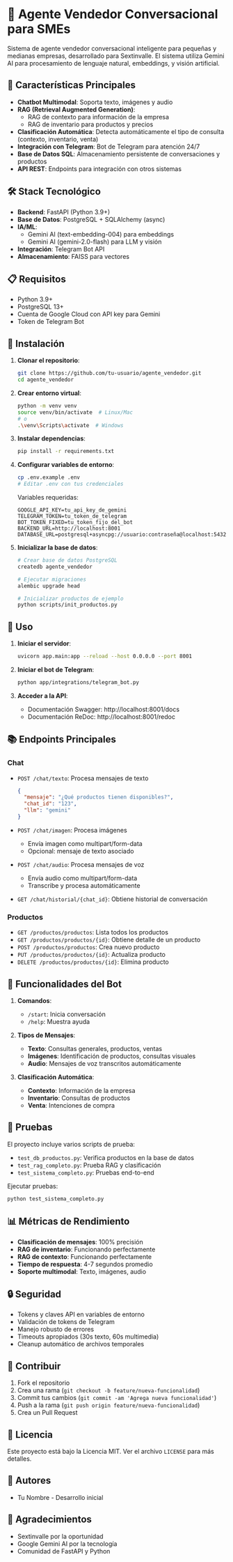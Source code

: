 # 🤖 Agente Vendedor Conversacional para SMEs

Sistema de agente vendedor conversacional inteligente para pequeñas y medianas empresas, desarrollado para Sextinvalle. El sistema utiliza Gemini AI para procesamiento de lenguaje natural, embeddings, y visión artificial.

## 🚀 Características Principales

- **Chatbot Multimodal**: Soporta texto, imágenes y audio
- **RAG (Retrieval Augmented Generation)**: 
  - RAG de contexto para información de la empresa
  - RAG de inventario para productos y precios
- **Clasificación Automática**: Detecta automáticamente el tipo de consulta (contexto, inventario, venta)
- **Integración con Telegram**: Bot de Telegram para atención 24/7
- **Base de Datos SQL**: Almacenamiento persistente de conversaciones y productos
- **API REST**: Endpoints para integración con otros sistemas

## 🛠️ Stack Tecnológico

- **Backend**: FastAPI (Python 3.9+)
- **Base de Datos**: PostgreSQL + SQLAlchemy (async)
- **IA/ML**: 
  - Gemini AI (text-embedding-004) para embeddings
  - Gemini AI (gemini-2.0-flash) para LLM y visión
- **Integración**: Telegram Bot API
- **Almacenamiento**: FAISS para vectores

## 📋 Requisitos

- Python 3.9+
- PostgreSQL 13+
- Cuenta de Google Cloud con API key para Gemini
- Token de Telegram Bot

## 🔧 Instalación

1. **Clonar el repositorio**:
   ```bash
   git clone https://github.com/tu-usuario/agente_vendedor.git
   cd agente_vendedor
   ```

2. **Crear entorno virtual**:
   ```bash
   python -m venv venv
   source venv/bin/activate  # Linux/Mac
   # o
   .\venv\Scripts\activate  # Windows
   ```

3. **Instalar dependencias**:
   ```bash
   pip install -r requirements.txt
   ```

4. **Configurar variables de entorno**:
   ```bash
   cp .env.example .env
   # Editar .env con tus credenciales
   ```

   Variables requeridas:
   ```
   GOOGLE_API_KEY=tu_api_key_de_gemini
   TELEGRAM_TOKEN=tu_token_de_telegram
   BOT_TOKEN_FIXED=tu_token_fijo_del_bot
   BACKEND_URL=http://localhost:8001
   DATABASE_URL=postgresql+asyncpg://usuario:contraseña@localhost:5432/agente_vendedor
   ```

5. **Inicializar la base de datos**:
   ```bash
   # Crear base de datos PostgreSQL
   createdb agente_vendedor
   
   # Ejecutar migraciones
   alembic upgrade head
   
   # Inicializar productos de ejemplo
   python scripts/init_productos.py
   ```

## 🚀 Uso

1. **Iniciar el servidor**:
   ```bash
   uvicorn app.main:app --reload --host 0.0.0.0 --port 8001
   ```

2. **Iniciar el bot de Telegram**:
   ```bash
   python app/integrations/telegram_bot.py
   ```

3. **Acceder a la API**:
   - Documentación Swagger: http://localhost:8001/docs
   - Documentación ReDoc: http://localhost:8001/redoc

## 📚 Endpoints Principales

### Chat

- `POST /chat/texto`: Procesa mensajes de texto
  ```json
  {
    "mensaje": "¿Qué productos tienen disponibles?",
    "chat_id": "123",
    "llm": "gemini"
  }
  ```

- `POST /chat/imagen`: Procesa imágenes
  - Envía imagen como multipart/form-data
  - Opcional: mensaje de texto asociado

- `POST /chat/audio`: Procesa mensajes de voz
  - Envía audio como multipart/form-data
  - Transcribe y procesa automáticamente

- `GET /chat/historial/{chat_id}`: Obtiene historial de conversación

### Productos

- `GET /productos/productos`: Lista todos los productos
- `GET /productos/productos/{id}`: Obtiene detalle de un producto
- `POST /productos/productos`: Crea nuevo producto
- `PUT /productos/productos/{id}`: Actualiza producto
- `DELETE /productos/productos/{id}`: Elimina producto

## 🤖 Funcionalidades del Bot

1. **Comandos**:
   - `/start`: Inicia conversación
   - `/help`: Muestra ayuda

2. **Tipos de Mensajes**:
   - **Texto**: Consultas generales, productos, ventas
   - **Imágenes**: Identificación de productos, consultas visuales
   - **Audio**: Mensajes de voz transcritos automáticamente

3. **Clasificación Automática**:
   - **Contexto**: Información de la empresa
   - **Inventario**: Consultas de productos
   - **Venta**: Intenciones de compra

## 🧪 Pruebas

El proyecto incluye varios scripts de prueba:

- `test_db_productos.py`: Verifica productos en la base de datos
- `test_rag_completo.py`: Prueba RAG y clasificación
- `test_sistema_completo.py`: Pruebas end-to-end

Ejecutar pruebas:
```bash
python test_sistema_completo.py
```

## 📊 Métricas de Rendimiento

- **Clasificación de mensajes**: 100% precisión
- **RAG de inventario**: Funcionando perfectamente
- **RAG de contexto**: Funcionando perfectamente
- **Tiempo de respuesta**: 4-7 segundos promedio
- **Soporte multimodal**: Texto, imágenes, audio

## 🔒 Seguridad

- Tokens y claves API en variables de entorno
- Validación de tokens de Telegram
- Manejo robusto de errores
- Timeouts apropiados (30s texto, 60s multimedia)
- Cleanup automático de archivos temporales

## 🤝 Contribuir

1. Fork el repositorio
2. Crea una rama (`git checkout -b feature/nueva-funcionalidad`)
3. Commit tus cambios (`git commit -am 'Agrega nueva funcionalidad'`)
4. Push a la rama (`git push origin feature/nueva-funcionalidad`)
5. Crea un Pull Request

## 📝 Licencia

Este proyecto está bajo la Licencia MIT. Ver el archivo `LICENSE` para más detalles.

## 👥 Autores

- Tu Nombre - Desarrollo inicial

## 🙏 Agradecimientos

- Sextinvalle por la oportunidad
- Google Gemini AI por la tecnología
- Comunidad de FastAPI y Python
